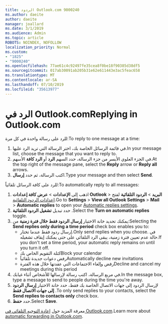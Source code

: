 ```yaml
---
title: الردود Outlook.com 9000240
ms.author: daeite
author: daeite
manager: joallard
ms.date: 3/1/2019
ms.audience: Admin
ms.topic: article
ROBOTS: NOINDEX, NOFOLLOW
localization_priority: Normal
ms.custom:
- "1825"
- "9000240"
ms.openlocfilehash: 77ae61c4c92497fe35cea8f0be18f90385d38df5
ms.sourcegitcommit: 017ab30091ab205b31e62e611443e3ac5feac658
ms.translationtype: MT
ms.contentlocale: ar-SA
ms.lasthandoff: 07/10/2019
ms.locfileid: "35613977"
---
```

# <a name="replying-in-outlookcom"></a><span data-ttu-id="562ca-102">الرد في Outlook.com</span><span class="sxs-lookup"><span data-stu-id="562ca-102">Replying in Outlook.com</span></span>

<span data-ttu-id="562ca-103">للرد على رسالة واحدة في كل مرة:</span><span class="sxs-lookup"><span data-stu-id="562ca-103">To reply to one message at a time:</span></span>

1. <span data-ttu-id="562ca-104">في قائمة الرسائل الخاصة بك، اختر الرسالة التي تريد الرد عليها.</span><span class="sxs-lookup"><span data-stu-id="562ca-104">In your message list, choose the message that you want to reply to.</span></span>
2. <span data-ttu-id="562ca-105">في الجزء العلوي الأيسر من جزء الرسالة، حدد السهم **الرد** أو **الرد كافة** الأسهم.</span><span class="sxs-lookup"><span data-stu-id="562ca-105">At the top right of the message pane, select the **Reply** arrow or **Reply all** arrows.</span></span>
3. <span data-ttu-id="562ca-106">اكتب الرسالة، ثم حدد **إرسال**.</span><span class="sxs-lookup"><span data-stu-id="562ca-106">Type your message and then select **Send**.</span></span>

<span data-ttu-id="562ca-107">للرد على كافة الرسائل تلقائياً:</span><span class="sxs-lookup"><span data-stu-id="562ca-107">To automatically reply to all messages:</span></span>

1. <span data-ttu-id="562ca-108">اذهب إلى **الإعدادات** > **عرض كافة إعدادات Outlook** > **البريد** > **الردود التلقائية** لفتح [إعدادات الردود التلقائية](https://outlook.live.com/mail/options/mail/automaticReplies).</span><span class="sxs-lookup"><span data-stu-id="562ca-108">Go to **Settings** > **View all Outlook Settings** > **Mail** > **Automatic replies** to open your [Automatic replies settings](https://outlook.live.com/mail/options/mail/automaticReplies).</span></span>
2. <span data-ttu-id="562ca-109">حدد تبديل **تشغيل الردود التلقائية** .</span><span class="sxs-lookup"><span data-stu-id="562ca-109">Select the **Turn on automatic replies** toggle.</span></span>
3. <span data-ttu-id="562ca-110">يمكنك تحديد خانة الاختيار **إرسال الردود فقط خلال فترة زمنية** من:</span><span class="sxs-lookup"><span data-stu-id="562ca-110">Selecting the **Send replies only during a time period** check box enables you to:</span></span>
    - <span data-ttu-id="562ca-111">إرسال ردود فقط عندما تختار.</span><span class="sxs-lookup"><span data-stu-id="562ca-111">Only send replies when you choose.</span></span> <span data-ttu-id="562ca-112">في حالة عدم تعيين فترة زمنية، يبقى الرد التلقائي على حتى يمكنك إيقاف تشغيله.</span><span class="sxs-lookup"><span data-stu-id="562ca-112">If you don't set a time period, your automatic reply remains on until you turn it off.</span></span>
    - <span data-ttu-id="562ca-113">كتلة التقويم الخاص بك</span><span class="sxs-lookup"><span data-stu-id="562ca-113">Block your calendar</span></span>
    - <span data-ttu-id="562ca-114">رفض دعوات جديدة تلقائياً</span><span class="sxs-lookup"><span data-stu-id="562ca-114">Automatically decline new invitations</span></span>
    - <span data-ttu-id="562ca-115">رفض وإلغاء الاجتماعات التي عقدتها خلال هذه الفترة</span><span class="sxs-lookup"><span data-stu-id="562ca-115">Decline and cancel my meetings during this period</span></span>
4. <span data-ttu-id="562ca-116">في مربع الرسالة، اكتب رسالة لإرسالها للأشخاص أثناء غيابك.</span><span class="sxs-lookup"><span data-stu-id="562ca-116">In the message box, type a message to send to people during the time you're away.</span></span>
5. <span data-ttu-id="562ca-117">لإرسال الردود إلى جهات الاتصال الخاصة بك فقط، حدد خانة الاختيار **إرسال الردود إلى جهات الاتصال فقط** .</span><span class="sxs-lookup"><span data-stu-id="562ca-117">To only send replies to your contacts, select the **Send replies to contacts only** check box.</span></span>
6. <span data-ttu-id="562ca-118">حدد **حفظ**.</span><span class="sxs-lookup"><span data-stu-id="562ca-118">Select **Save**.</span></span>

<span data-ttu-id="562ca-119">معرفة المزيد حول [إعادة التوجيه التلقائي في Outlook.com](https://support.office.com/article/14614626-9855-48dc-a986-dec81d07b1a0?wt.mc_id=Office_Outlook_com_Alchemy).</span><span class="sxs-lookup"><span data-stu-id="562ca-119">Learn more about [automatic forwarding in Outlook.com](https://support.office.com/article/14614626-9855-48dc-a986-dec81d07b1a0?wt.mc_id=Office_Outlook_com_Alchemy).</span></span>